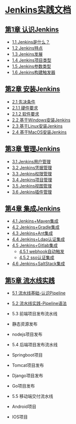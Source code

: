 # [Jenkins实践文档](./README.md)

## [第1章 认识Jenkins](chapter/第一章-认识Jenkins.md)

- [1.1  Jenkins是什么？](chapter/第一章-认识Jenkins.md)
- [1.2  Jenkins特点](chapter/第一章-认识Jenkins.md)
- [1.3  Jenkins发展](chapter/第一章-认识Jenkins.md)
- [1.4  Jenkins项目类型](chapter/第一章-认识Jenkins.md)
- [1.5  Jenkins参数类型](chapter/第一章-认识Jenkins.md)
- [1.6  Jenkins构建触发器](chapter/第一章-认识Jenkins.md)

## [第2章 安装Jenkins](chapter/第二章-安装Jenkins.md)

- [2.1  先决条件](chapter/第二章-安装Jenkins.md)
 -  [2.1.1 硬件要求](chapter/第二章-安装Jenkins.md)
 -  [2.1.2 软件要求](chapter/第二章-安装Jenkins.md)
- [2.2  基于Windows安装Jenkins](chapter/第二章-安装Jenkins.md)
- [2.3  基于Linux安装Jenkins](chapter/第二章-安装Jenkins.md)
- [2.4  基于MacOS安装Jenkins](chapter/第二章-安装Jenkins.md)

## [第3章 管理Jenkins](chapter/第三章-管理Jenkins(一).md)
- [3.1  Jenkins用户管理](chapter/第三章-管理Jenkins(一).md)
- [3.2  Jenkins凭据管理](chapter/第三章-管理Jenkins(一).md)
- [3.3  Jenkins权限管理](chapter/第三章-管理Jenkins(一).md)
- [3.4  Jenkins项目管理](chapter/第四章-管理Jenkins(二).md)
- [3.5  Jenkins视图管理](chapter/第四章-管理Jenkins(二).md)
- [3.6  Jenkins插件管理](chapter/第四章-管理Jenkins(二).md)

## [第4章 集成Jenkins](chapter/第五章-集成Jenkins(一).md)
- [4.1  Jenkins+Maven集成](chapter/第五章-集成Jenkins(一).md)
- [4.2  Jenkins+Gradle集成](chapter/第五章-集成Jenkins(一).md)
- [4.3  Jenkins+Ant集成](chapter/第五章-集成Jenkins(一).md)
- [4.4  Jenkins+Ldap认证集成](chapter/第六章-集成Jenkins(二).md)
- [4.5  Jenkins+Gitlab集成](chapter/第七章-集成Jenkins(三).md)
   - [ 4.5.1 webhook自动触发](chapter/第七章-集成Jenkins(三).md)
   -  [4.5.2 sso认证集成](chapter/第七章-集成Jenkins(三).md)
- [4.6 Jenkins+SaltStack集成](chapter/第八章-集成Jenkins(四).md)

## [第5章 流水线实践](chapter/第九章-流水线实践(一).md)

- [5.1 流水线基础-认识Pipeline](chapter/第九章-流水线实践(一).md)
- [5.2 流水线实践-Pipeline语法](chapter/第十章-流水线实践(二).md)

- 5.3 前端项目发布流水线
 - 静态资源发布
 - nodejs项目发布

- 5.4 后端项目发布流水线
 - Springboot项目
 - Tomcat项目发布
 - Django项目发布
 - Go项目发布
 
- 5.5 移动端交付流水线
 -  Android项目
 -  IOS项目
